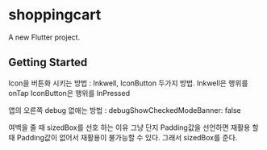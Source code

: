 # shoppingcart

A new Flutter project.

## Getting Started
Icon을 버튼화 시키는 방법 : Inkwell, IconButton 두가지 방법.
Inkwell은 행위를 onTap
IconButton은 행위를 InPressed

앱의 오른쪽 debug 없애는 방법 : debugShowCheckedModeBanner: false 

여백을 줄 때 sizedBox를 선호 하는 이유 
그냥 단지 Padding값을 선언하면 재활용 할 때 Padding값이 
없어서 재활용이 불가능할 수 있다.
그래서 sizedBox를 준다. 
